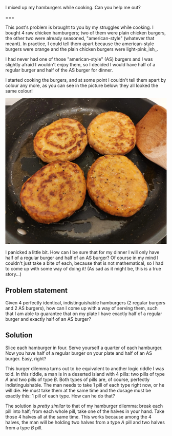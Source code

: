 I mixed up my hamburgers while cooking. Can you help me out?

===

This post's problem is brought to you by my struggles while cooking.
I bought 4 raw chicken hamburgers; two of them were plain chicken burgers, the other two were already seasoned, "american-style" (whatever that meant).
In practice, I could tell them apart because the american-style burgers were orange and the plain chicken burgers were light-pink_ish_.

I had never had one of those "american-style" (AS) burgers and I was slightly afraid I wouldn't enjoy them, so I decided I would have half of a regular burger and half of the AS burger for dinner.

I started cooking the burgers, and at some point I couldn't tell them apart by colour any more, as you can see in the picture below: they all looked the same colour!

![Four hamburgers of two different types indistinguishable by colour.](_burgers.webp "My four burgers.")

I panicked a little bit.
How can I be sure that for my dinner I will only have half of a regular burger and half of an AS burger? Of course in my mind I couldn't just take a bite of each, because that is not mathematical, so I had to come up with some way of doing it!
(As sad as it might be, this is a true story...)


## Problem statement

Given 4 perfectly identical, indistinguishable hamburgers (2 regular burgers and 2 AS burgers), how can I come up with a way of serving them, such that I am able to guarantee that on my plate I have exactly half of a regular burger and exactly half of an AS burger?


## Solution

Slice each hamburger in four. Serve yourself a quarter of each hamburger.
Now you have half of a regular burger on your plate and half of an AS burger.
Easy, right?

This burger dilemma turns out to be equivalent to another logic riddle I was told.
In this riddle, a man is in a deserted island with 4 pills: two pills of type $A$ and two pills of type $B$.
Both types of pills are, of course, perfectly indistinguishable.
The man needs to take 1 pill of each type right now, or he will die.
He must take them at the same time and the dosage must be exactly this: 1 pill of each type.
How can he do that?

The solution is _pretty similar_ to that of my hamburger dilemma:
break each pill into half; from each whole pill, take one of the halves in your hand.
Take those 4 halves all at the same time.
This works because among the 4 halves, the man will be holding two halves from a type $A$ pill and two halves from a type $B$ pill.
